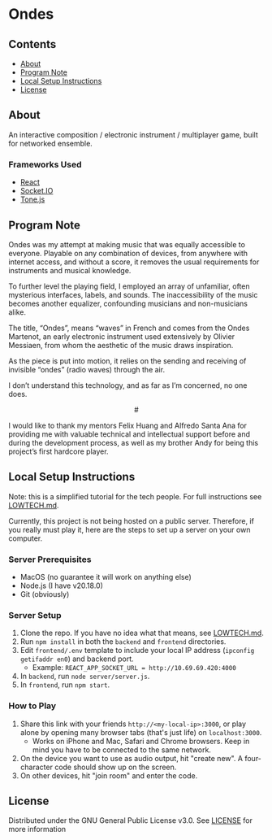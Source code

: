 # Ondes
## Contents
- [About](#about)
- [Program Note](#program-note)
- [Local Setup Instructions](#local-setup-instructions)
- [License](#license)

## About

An interactive composition / electronic instrument / multiplayer game, built for networked ensemble. 

### Frameworks Used
* [React](https://react.dev/)
* [Socket.IO](https://socket.io/)
* [Tone.js](https://tonejs.github.io/)
  
## Program Note
Ondes was my attempt at making music that was equally accessible to everyone. Playable on any combination of devices, from anywhere with internet access, and without a score, it removes the usual requirements for instruments and musical knowledge.

To further level the playing field, I employed an array of unfamiliar, often mysterious interfaces, labels, and sounds. The inaccessibility of the music becomes another equalizer, confounding musicians and non-musicians alike.

The title, “Ondes”, means “waves” in French and comes from the Ondes Martenot, an early electronic instrument used extensively by Olivier Messiaen, from whom the aesthetic of the music draws inspiration.

As the piece is put into motion, it relies on the sending and receiving of invisible “ondes” (radio waves) through the air.

I don’t understand this technology, and as far as I’m concerned, no one does.

<p align="center">#</p>

I would like to thank my mentors Felix Huang and Alfredo Santa Ana for providing me with valuable technical and intellectual support before and during the development process, as well as my brother Andy for being this project’s first hardcore player.

## Local Setup Instructions

Note: this is a simplified tutorial for the tech people. For full instructions see [LOWTECH.md](LOWTECH.md).

Currently, this project is not being hosted on a public server. Therefore, if you really must play it, here are the steps to set up a server on your own computer. 

### Server Prerequisites
- MacOS (no guarantee it will work on anything else)
- Node.js (I have v20.18.0)
- Git (obviously)
  
### Server Setup
1. Clone the repo. If you have no idea what that means, see [LOWTECH.md](LOWTECH.md). 
2. Run `npm install` in both the `backend` and `frontend` directories. 
3. Edit `frontend/.env` template to include your local IP address (`ipconfig getifaddr en0`) and backend port.
   - Example: `REACT_APP_SOCKET_URL = http://10.69.69.420:4000`
5. In `backend`, run `node server/server.js`. 
6. In `frontend`, run `npm start`.

### How to Play
1. Share this link with your friends `http://<my-local-ip>:3000`, or play alone by opening many browser tabs (that's just life) on `localhost:3000`.
   - Works on iPhone and Mac, Safari and Chrome browsers. Keep in mind you have to be connected to the same network. 
2. On the device you want to use as audio output, hit "create new". A four-character code should show up on the screen.
3. On other devices, hit "join room" and enter the code. 

## License
Distributed under the GNU General Public License v3.0. See [LICENSE](https://github.com/realBarry123/ondes/blob/main/LICENSE) for more information
